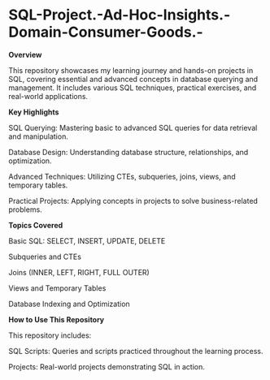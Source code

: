 # SQL-Project.-Ad-Hoc-Insights.-Domain-Consumer-Goods.-
**Overview**

This repository showcases my learning journey and hands-on projects in SQL, covering essential and advanced concepts in database querying and management. It includes various SQL techniques, practical exercises, and real-world applications.

**Key Highlights**


SQL Querying: Mastering basic to advanced SQL queries for data retrieval and manipulation.

Database Design: Understanding database structure, relationships, and optimization.

Advanced Techniques: Utilizing CTEs, subqueries, joins, views, and temporary tables.

Practical Projects: Applying concepts in projects to solve business-related problems.

**Topics Covered**

Basic SQL: SELECT, INSERT, UPDATE, DELETE

Subqueries and CTEs


Joins (INNER, LEFT, RIGHT, FULL OUTER)

Views and Temporary Tables

Database Indexing and Optimization


**How to Use This Repository**

This repository includes:

SQL Scripts: Queries and scripts practiced throughout the learning process.

Projects: Real-world projects demonstrating SQL in action.
